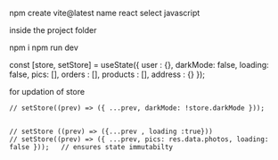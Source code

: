 npm create vite@latest
name
react select
javascript




inside the project folder


npm i 
npm run dev



const [store, setStore] = useState({
    user : {},
    darkMode: false,
    loading: false,
    pics: [],
    orders : [],
    products : [],
    address : {}
  });




for updation of store 

    // setStore((prev) => ({ ...prev, darkMode: !store.darkMode }));

    
    // setStore ((prev) => ({...prev , loading :true}))
    // setStore((prev) => ({ ...prev, pics: res.data.photos, loading: false }));   // ensures state immutabilty


